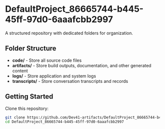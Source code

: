 # DefaultProject_86665744-b445-45ff-97d0-6aaafcbb2997
A structured repository with dedicated folders for organization.

## Folder Structure

- **code/** - Store all source code files
- **artifacts/** - Store build outputs, documentation, and other generated content
- **logs/** - Store application and system logs
- **transcripts/** - Store conversation transcripts and records

## Getting Started

Clone this repository:
```bash
git clone https://github.com/Dev41-artifacts/DefaultProject_86665744-b445-45ff-97d0-6aaafcbb2997
cd DefaultProject_86665744-b445-45ff-97d0-6aaafcbb2997
```
